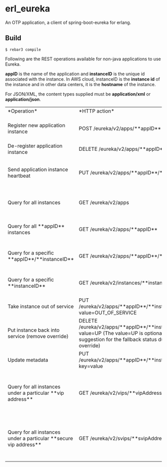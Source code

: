erl_eureka
=====

An OTP application, a client of spring-boot-eureka for erlang.

Build
-----

    $ rebar3 compile

Following are the REST operations available for non-java applications to use Eureka.

**appID** is the name of the application and **instanceID** is the unique id associated with the instance. In AWS cloud, instanceID is the **instance id** of the instance and in other data centers, it is the **hostname** of the instance.

For JSON/XML, the content types supplied must be **application/xml** or **application/json**.
<table>
	<tr>
		<td>*Operation*</td>
		<td>*HTTP action*</td>
		<td>*Description* </td>
		<td>*erlang function*</td>
	</tr>
	<tr>
		<td>Register new application instance </td>
		<td> POST /eureka/v2/apps/**appID**</td>
		<td>Input: JSON/XML payload HTTP Code: 204 on success</td>
		<td>erl_eureka_srv:register_host("UP")</td>
	</tr>
	<tr>
		<td> De-register application instance</td>
		<td> DELETE /eureka/v2/apps/**appID**/**instanceID** </td>
		<td>HTTP Code: 200 on success</td>
		<td>erl_eureka_srv:de_register()</td>
	</tr>
	<tr>
		<td> Send application instance heartbeat</td>
		<td> PUT /eureka/v2/apps/**appID**/**instanceID** </td>
		<td>HTTP Code:
* 200 on success
* 404 if **instanceID** doesn't exist </td>
		<td>erl_eureka_srv:heartbeat()</td>
	</tr>
	<tr>
		<td>Query for all instances</td>
		<td>  GET /eureka/v2/apps</td>
		<td>HTTP Code: 200 on success Output: JSON/XML</td>
		<td> </td>
	</tr>
	<tr>
		<td>Query for all **appID** instances</td>
		<td> GET /eureka/v2/apps/**appID** </td>
		<td> HTTP Code: 200 on success Output: JSON/XML </td>
		<td> erl_eureka_srv:app()</td>
	</tr>
	<tr>
		<td>Query for a specific **appID**/**instanceID**</td>
		<td> GET /eureka/v2/apps/**appID**/**instanceID** </td>
		<td> HTTP Code: 200 on success Output: JSON/XML </td>
		<td>erl_eureka_srv:app_instance()</td>
	</tr>
	<tr>
		<td>Query for a specific **instanceID**</td>
		<td> GET /eureka/v2/instances/**instanceID** </td>
		<td>HTTP Code: 200 on success Output: JSON/XML </td>
		<td>erl_eureka_srv:instance()</td>
	</tr>
	<tr>
		<td>Take instance out of service</td>
		<td> PUT /eureka/v2/apps/**appID**/**instanceID**/status?value=OUT_OF_SERVICE</td>
		<td>HTTP Code:
* 200 on success
* 500 on failure </td>
		<td>erl_eureka_srv:update_status_put("OUT_OF_SERVICE")</td>
	</tr>
	<tr>
		<td>Put instance back into service (remove override) </td>
		<td> DELETE /eureka/v2/apps/**appID**/**instanceID**/status?value=UP  (The value=UP is optional, it is used as a suggestion for the fallback status due to removal of the override) </td>
		<td>HTTP Code:
* 200 on success
* 500 on failure </td>
		<td>erl_eureka_srv:update_status_delete("UP")</td>
	</tr>
	<tr>
		<td>Update metadata </td>
		<td> PUT /eureka/v2/apps/**appID**/**instanceID**/metadata?key=value </td>
		<td> HTTP Code:
* 200 on success
* 500 on failure  </td>
		<td></td>
	</tr>
	<tr>
		<td>Query for all instances under a particular **vip address** </td>
		<td>GET /eureka/v2/vips/**vipAddress** </td>
		<td>* HTTP Code: 200 on success Output: JSON/XML 
* 404 if the **vipAddress** does not exist. </td>
		<td>erl_eureka_srv:vip()</td>
	</tr>
	<tr>
		<td>Query for all instances under a particular **secure vip address**</td>
		<td>  GET /eureka/v2/svips/**svipAddress** </td>
		<td>* HTTP Code: 200 on success Output: JSON/XML 
* 404 if the **svipAddress** does not exist. </td>
		<td>erl_eureka_srv:svip()</td>
	</tr>
</table>
 
 
